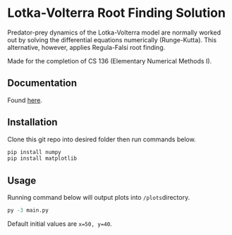 # Lotka-Volterra Root Finding Solution
Predator-prey dynamics of the Lotka-Volterra model are normally worked out by solving the differential equations numerically (Runge-Kutta). This alternative, however, applies Regula-Falsi root finding.

Made for the completion of CS 136 (Elementary Numerical Methods I).

## Documentation
Found [here](https://drive.google.com/file/d/1qumwxmLpMo7Z_LwizRqNo_AprVtUJzze/view?usp=sharing).

## Installation

Clone this git repo into desired folder then run commands below.

```bash
pip install numpy
pip install matplotlib
```

## Usage
Running command below will output plots into ``/plots``directory.
```python
py -3 main.py
```
Default initial values are ``x=50, y=40``.
